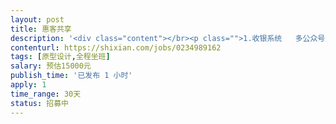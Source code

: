 ```yaml
---                
layout: post       
title: 惠客共享           
description: '<div class="content"></br><p class="">1.收银系统   多公众号运营    现有系统源码需要二次开发   节约了不少麻烦</br><br/>2.美容美发收银系统</br><br/>3.需要擅长收银系统开发，擅长java开发</br><br/></br><br/>   开发项目都可以使用现有源码 二次开发</p></br></div>'     
contenturl: https://shixian.com/jobs/0234989162      
tags: [原型设计,全程坐班]            
salary: 预估15000元          
publish_time: '已发布 1 小时'         
apply: 1                   
time_range: 30天              
status: 招募中                  
---                 
```

